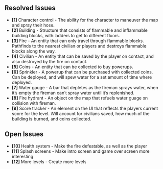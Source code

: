 ## Resolved Issues ##

- **[1]** Character control - The ability for the character to maneuver the map and spray their hose.
- **[2]** Building - Structure that consists of flammable and inflammable building blocks, with ladders to get to different floors.
- **[3]** Fire - An entity that can only travel through flammable blocks. Pathfinds to the nearest civilian or players and destroys flammable blocks along the way.
- **[4]** Civilian - An entity that can be saved by the player on contact, and also destroyed by the fire on contact.
- **[5]** Coins - An entity that can be collected to buy powerups.
- **[6]** Sprinkler - A powerup that can be purchased with collected coins. Can be deployed, and will spew water for a set amount of time where deployed.
- **[7]** Water gauge - A bar that depletes as the fireman sprays water, when it’s empty the fireman can’t spray water until it’s replenished.
- **[8]** Fire hydrant - An object on the map that refuels water guage on collision with fireman.
- **[9]** Score tracker - An element on the UI that reflects the players current score for the level. Will account for civilians saved, how much of the building is burned, and coins collected.

## Open Issues ##

- **[10]** Health system - Make the fire defeatable, as well as the player
- **[11]** Splash screens - Make intro screen and game over screen more interesting
- **[12]** More levels - Create more levels